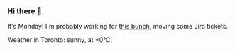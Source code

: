 ### Hi there :wave:

It's Monday! I'm probably working for [this bunch](https://github.com/kohofinancial), moving some Jira tickets.

Weather in Toronto: sunny, at +0°C.
